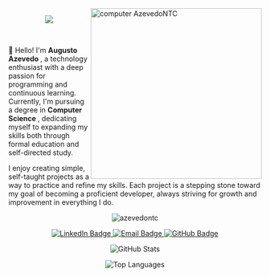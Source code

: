 <img src="https://raw.githubusercontent.com/MicaelliMedeiros/micaellimedeiros/master/image/computer-illustration.png"  width="340px" align="right" alt="computer AzevedoNTC">

<p align="center">
  <img src="https://readme-typing-svg.herokuapp.com/?font=Segoe+UI&size=22&color=8319FA&center=true&width=157&height=45&lines=Hey+there++👋" />
</p>
<br>
<p align="left"> 
  📌 Hello! I'm <strong> Augusto Azevedo </strong>, a technology enthusiast with a deep passion for programming and continuous learning. Currently, I'm pursuing a degree in <strong> Computer Science </strong>, dedicating myself to expanding my skills both through formal education and self-directed study. <br>

  I enjoy creating simple, self-taught projects as a way to practice and refine my skills. Each project is a stepping stone toward my goal of becoming a proficient developer, always striving for growth and improvement in everything I do.
</p>

<p align="center"> <img src="https://komarev.com/ghpvc/?username=azevedontc&color=blueviolet" alt="azevedontc" /> </p>

<p align="center">
  <a href="https://www.linkedin.com/in/augustoazevedontc/" alt="Linkedin">
    <img src="https://img.shields.io/badge/LinkedIn-0077B5?style=for-the-badge&logo=linkedin&logoColor=white" alt="LinkedIn Badge"/>
  </a>
  <a href="mailto:ubaporangacity@gmail.com">
    <img src="https://img.shields.io/badge/Email-D14836?style=for-the-badge&logo=gmail&logoColor=white" alt="Email Badge"/>
  </a>
  <a href="https://github.com/azevedontc">
    <img src="https://img.shields.io/badge/GitHub-100000?style=for-the-badge&logo=github&logoColor=white" alt="GitHub Badge"/>
  </a>
</p>

<!-- GitHub Stats -->

<p align="center">
  <img src="https://github-readme-stats.vercel.app/api?username=azevedontc&show_icons=true&theme=jolly" alt="GitHub Stats"/>
</p>

<p align="center">
  <img src="https://github-readme-stats.vercel.app/api/top-langs/?username=azevedontc&layout=compact&theme=jolly" alt="Top Languages"/>
</p>
